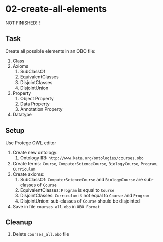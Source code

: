 # 02-create-all-elements

NOT FINISHED!!!

## Task
Create all possible elements in an OBO file:
1. Class
2. Axioms
	1. SubClassOf
	2. EquivalentClasses
	3. DisjointClasses
	4. DisjointUnion
3. Property
	1. Object Property
	2. Data Property
	3. Annotation Property
4. Datatype


## Setup
Use Protege OWL editor
1. Create new ontology:
	1. Ontology IRI: `http://www.kata.org/ontologies/courses.obo`
2. Create terms: `Course`, `ComputerScienceCourse`, `BiologyCourse`, `Program`, `Curriculum`
3. Create axioms: 
	1. SubClassOf: `ComputerScienceCourse` and `BiologyCourse` are sub-classes of `Course`
	2. EquivalentClasses: `Program` is equal to `Course`
	3. DisjointClasses: `Curriculum` is not equal to `Course` and `Program`
	4. DisjointUnion: sub-classes of `Course` should be disjointed
3. Save in file `courses_all.obo` in `OBO Format`

## Cleanup
1. Delete `courses_all.obo` file
